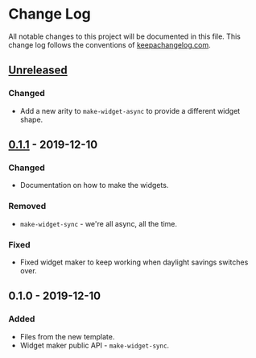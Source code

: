 # Change Log
All notable changes to this project will be documented in this file. This change log follows the conventions of [keepachangelog.com](http://keepachangelog.com/).

## [Unreleased]
### Changed
- Add a new arity to `make-widget-async` to provide a different widget shape.

## [0.1.1] - 2019-12-10
### Changed
- Documentation on how to make the widgets.

### Removed
- `make-widget-sync` - we're all async, all the time.

### Fixed
- Fixed widget maker to keep working when daylight savings switches over.

## 0.1.0 - 2019-12-10
### Added
- Files from the new template.
- Widget maker public API - `make-widget-sync`.

[Unreleased]: https://github.com/your-name/kar/compare/0.1.1...HEAD
[0.1.1]: https://github.com/your-name/kar/compare/0.1.0...0.1.1
